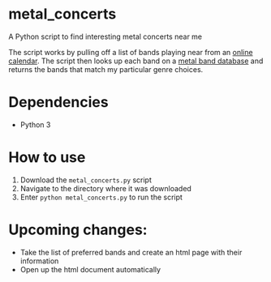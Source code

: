 # metal_concerts
A Python script to find interesting metal concerts near me

The script works by pulling off a list of bands playing near from an [online calendar](http://www.wrekage.org/events.php).
The script then looks up each band on a [metal band database](http://www.metal-archives.com/) and returns the bands that match my particular genre choices.

# Dependencies
* Python 3

# How to use
1. Download the `metal_concerts.py` script
2. Navigate to the directory where it was downloaded
3. Enter `python metal_concerts.py` to run the script

# Upcoming changes:
* Take the list of preferred bands and create an html page with their information
* Open up the html document automatically
